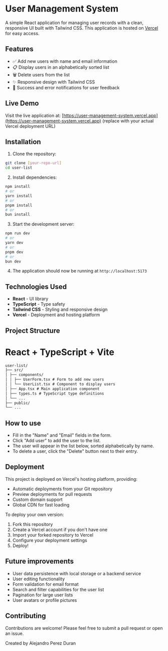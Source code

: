 # User Management System

A simple React application for managing user records with a clean, responsive UI built with Tailwind CSS.
This application is hosted on [Vercel](https://vercel.com) for easy access.

## Features

- ✅ Add new users with name and email information
- 📋 Display users in an alphabetically sorted list
- 🗑️ Delete users from the list
- ✨ Responsive design with Tailwind CSS
- 🔔 Success and error notifications for user feedback

## Live Demo

Visit the live application at: [https://user-management-system.vercel.app](https://user-management-system.vercel.app) (replace with your actual Vercel deployment URL)

## Installation

1. Clone the repository:

```bash
git clone [your-repo-url]
cd user-list
```

2. Install dependencies:

```bash
npm install
# or
yarn install
# or
pnpm install
# or
bun install
```

3. Start the development server:

```bash
npm run dev
# or
yarn dev
# or
pnpm dev
# or
bun dev
```

4. The application should now be running at `http://localhost:5173`

## Technologies Used

- **React** - UI library
- **TypeScript** - Type safety
- **Tailwind CSS** - Styling and responsive design
- **Vercel** - Deployment and hosting platform

## Project Structure

# React + TypeScript + Vite

```markdown
user-list/
├── src/
│ ├── components/
│ │ ├── UserForm.tsx # Form to add new users
│ │ └── UserList.tsx # Component to display users
│ ├── App.tsx # Main application component
│ ├── types.ts # TypeScript type definitions
│ └── ...
├── public/
└── ...
```

## How to use

- Fill in the "Name" and "Email" fields in the form.
- Click "Add user" to add the user to the list.
- The user will appear in the list below, sorted alphabetically by name.
- To delete a user, click the "Delete" button next to their entry.

## Deployment

This project is deployed on Vercel's hosting platform, providing:

- Automatic deployments from your Git repository
- Preview deployments for pull requests
- Custom domain support
- Global CDN for fast loading

To deploy your own version:

1. Fork this repository
2. Create a Vercel account if you don't have one
3. Import your forked repository to Vercel
4. Configure your deployment settings
5. Deploy!

## Future improvements

- User data persistence with local storage or a backend service
- User editing functionality
- Form validation for email format
- Search and filter capabilities for the user list
- Pagination for large user lists
- User avatars or profile pictures

## Contributing

Contributions are welcome! Please feel free to submit a pull request or open an issue.

Created by Alejandro Perez Duran
